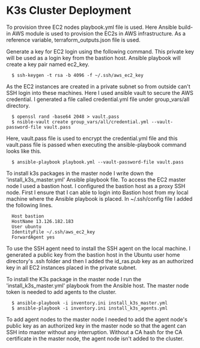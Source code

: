 # K3s Cluster Deployment
To provision three EC2 nodes playbook.yml file is used. Here Ansible build-in AWS module is used to provision the EC2s in AWS infrastructure. As a reference variable, terraform_outputs.json file is used. 

Generate a key for EC2 login using the following command. This private key will be used as a login key from the bastion host. Ansible playbook will create a key pair named ec2_key. 

      $ ssh-keygen -t rsa -b 4096 -f ~/.ssh/aws_ec2_key

As the EC2 instances are created in a private subnet so from outside can't SSH login into these machines. Here I used ansible vault to secure the AWS credential. I generated a file called credential.yml file under group_vars/all directory. 

      $ openssl rand -base64 2048 > vault.pass
      $ nsible-vault create group_vars/all/credential.yml --vault-password-file vault.pass

Here, vault.pass file is used to encrypt the credential.yml file and this vault.pass file is passed when executing the ansible-playbook command looks like this.

      $ ansible-playbook playbook.yml --vault-password-file vault.pass

To install k3s packages in the master node I write down the 'install_k3s_master.yml' Ansible playbook file. To access the EC2 master node I used a bastion host. I configured the bastion host as a proxy SSH node. First I ensure that I can able to login into Bastion host from my local machine where the Ansible playbook is placed. In ~/.ssh/config file I added the following lines. 

      Host bastion
      HostName 13.126.182.183
      User ubuntu
      IdentityFile ~/.ssh/aws_ec2_key
      ForwardAgent yes

To use the SSH agent need to install the SSH agent on the local machine. I generated a public key from the bastion host in the Ubuntu user home directory's .ssh folder and then I added the id_ras.pub key as an authorized key in all EC2 instances placed in the private subnet. 

To install the K3s package in the master node I run the 'install_k3s_master.yml' playbook from the Ansible host. The master node token is needed to add agents to the cluster. 

      $ ansible-playbook -i inventory.ini install_k3s_master.yml
      $ ansible-playbook -i inventory.ini install_k3s_agents.yml

To add agent nodes to the master node I needed to add the agent node's public key as an authorized key in the master node so that the agent can SSH into master without any interruption. Without a CA hash for the CA certificate in the master node, the agent node isn't added to the cluster. 
